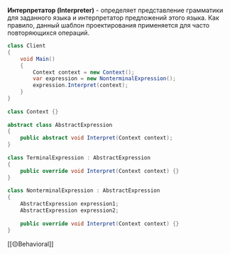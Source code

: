 **Интерпретатор (Interpreter)** - определяет представление грамматики для заданного языка и интерпретатор предложений этого языка. Как правило, данный шаблон проектирования применяется для часто повторяющихся операций.

```c#
class Client
{
    void Main()
    {
        Context context = new Context();
        var expression = new NonterminalExpression();
        expression.Interpret(context);
    }
}
 
class Context {}
 
abstract class AbstractExpression
{
    public abstract void Interpret(Context context);
}
 
class TerminalExpression : AbstractExpression
{
    public override void Interpret(Context context) {}
}
 
class NonterminalExpression : AbstractExpression
{
    AbstractExpression expression1;
    AbstractExpression expression2;
    
    public override void Interpret(Context context) {}
}
```

[[🟡Behavioral]]